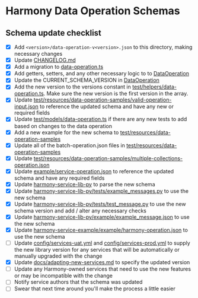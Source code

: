 # Harmony Data Operation Schemas

## Schema update checklist

- [x] Add `<version>/data-operation-v<version>.json` to this directory, making necessary changes
- [x] Update [CHANGELOG.md](CHANGELOG.md)
- [x] Add a migration to [data-operation.ts](../../models/data-operation.ts)
- [x] Add getters, setters, and any other necessary logic to to [DataOperation](../../models/data-operation.ts)
- [x] Update the CURRENT_SCHEMA_VERSION in [DataOperation](../../models/data-operation.ts)
- [x] Add the new version to the versions constant in [test/helpers/data-operation.ts](../../../test/helpers/data-operation.ts). Make sure the new version is the first version in the array.
- [x] Update [test/resources/data-operation-samples/valid-operation-input.json](../../../test/resources/data-operation-samples/valid-operation-input.json) to reference the updated schema and have any new or required fields
- [x] Update [test/models/data-operation.ts](../../../test/models/data-operation.ts) if there are any new tests to add based on changes to the data operation
- [x] Add a new example for the new schema to [test/resources/data-operation-samples](../../../test/resources/data-operation-samples)
- [x] Update all of the batch<n>-operation.json files in [test/resources/data-operation-samples](../../../test/resources/data-operation-samples)
- [x] Update [test/resources/data-operation-samples/multiple-collections-operation.json](../../../test/resources/data-operation-samples/multiple-collections-operation.json)
- [x] Update [example/service-operation.json](../../../example/service-operation.json) to reference the updated schema and have any required fields
- [x] Update [harmony-service-lib-py](../../../../../../harmony-service-lib-py/harmony_service_lib/message.py) to parse the new schema
- [x] Update [harmony-service-lib-py/tests/example_messages.py](../../../../../../harmony-service-lib-py/tests/example_messages.py) to use the new schema
- [x] Update [harmony-service-lib-py/tests/test_message.py](../../../../../../harmony-service-lib-py/tests/test_message.py) to use the new schema version and add / alter any necessary checks
- [x] Update [harmony-service-lib-py/example/example_message.json](../../../../../../harmony-service-lib-py/example/example_message.json) to use the new schema
- [x] Update [harmony-service-example/example/harmony-operation.json](../../../../../../harmony-service-example/example/harmony-operation.json) to use the new schema
- [ ] Update [config/services-uat.yml](../../../../../config/services-uat.yml) and [config/services-prod.yml](../../../../../config/services-prod.yml) to supply the new library version for any services that will be automatically or manually upgraded with the change
- [x] Update [docs/adapting-new-services.md](../../../../../docs/guides/adapting-new-services.md) to specify the updated version
- [ ] Update any Harmony-owned services that need to use the new features or may be incompatible with the change
- [ ] Notify service authors that the schema was updated
- [ ] Swear that next time around you'll make the process a little easier
